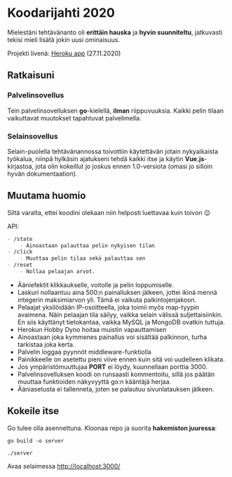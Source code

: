 # Koodarijahti 2020

Mielestäni tehtävänanto oli **erittäin hauska** ja **hyvin suunniteltu**, jatkuvasti tekisi mieli lisätä jokin uusi ominaisuus.

Projekti livenä: [Heroku app](https://multiplayer-button.herokuapp.com/) (27.11.2020)

## Ratkaisuni

### Palvelinsovellus
Tein palvelinsovelluksen **go**-kielellä, **ilman** riippuvuuksia. Kaikki pelin tilaan vaikuttavat muutokset
tapahtuvat palvelimella.

### Selainsovellus
Selain-puolella tehtävänannossa toivottiin käytettävän jotain nykyaikaista työkalua, niinpä hylkäsin ajatukseni
tehdä kaikki itse ja käytin **Vue.js**-kirjastoa, jota olin kokeillut jo joskus ennen 1.0-versiota
(omasi jo silloin hyvän dokumentaation).

## Muutama huomio
Siltä varalta, ettei koodini olekaan niin helposti luettavaa kuin toivon 😉

API:
```markdown
- /state
	- Ainoastaan palauttaa pelin nykyisen tilan
- /click
	- Muuttaa pelin tilaa sekä palauttaa sen
- /reset
	- Nollaa pelaajan arvot.
```

* Ääniefektit klikkaukselle, voitolle ja pelin loppumiselle.
* Laskuri nollaantuu aina 500:n painalluksen jälkeen, jottei ikinä mennä integerin maksimiarvon yli.
Tämä ei vaikuta palkintojenjakoon.
* Pelaajat yksilöidään IP-osoitteella, joka toimii myös map-tyypin avaimena. Näin pelaajan tila säilyy, vaikka selain
välissä suljettaisiinkin. En siis käyttänyt tietokantaa, vaikka MySQL ja MongoDB ovatkin tuttuja.
* Herokun Hobby Dyno hoitaa muistin vapauttamisen
* Ainoastaan joka kymmenes painallus voi sisältää palkinnon, turha tarkistaa joka kerta.
* Palvelin loggaa pyynnöt middleware-funktiolla
* Painikkeelle on asetettu pieni viive ennen kuin sitä voi uudelleen klikata.
* Jos ympäristömuuttujaa __PORT__ ei löydy, kuunnellaan porttia 3000.
* Palvelinsovelluksen koodi on runsaasti kommentoitu, sillä jos päätän muuttaa funktioiden näkyvyyttä
go:n kääntäjä herjaa.
* Ääniasetusta ei tallenneta, joten se palautuu sivunlatauksen jälkeen.

## Kokeile itse
Go tulee olla asennettuna. Kloonaa repo ja suorita **hakemiston juuressa**:

```go build -o server```

```./server```

Avaa selaimessa [http://localhost:3000/](http://localhost:3000/)
